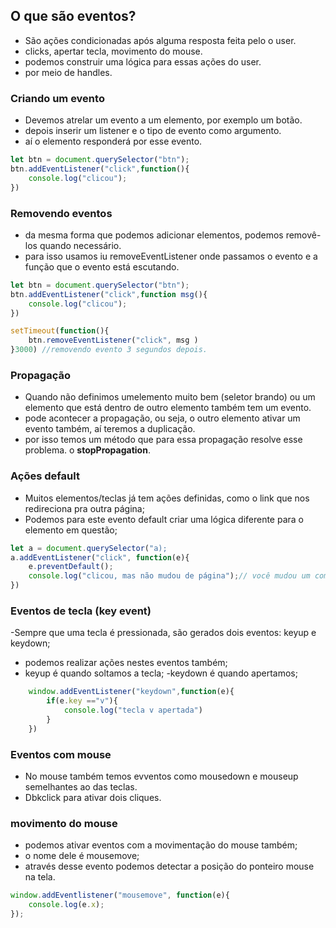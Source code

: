 ## O que são eventos?

- São ações condicionadas após alguma resposta feita pelo o user.
- clicks, apertar tecla, movimento do mouse.
- podemos construir uma lógica para essas ações do user.
- por meio de handles.

### Criando um evento
- Devemos atrelar um evento a um elemento, por exemplo um botão.
- depois inserir um listener e o tipo de evento como argumento.
- aí o elemento responderá por esse evento.
```javascript
let btn = document.querySelector("btn");
btn.addEventListener("click",function(){
    console.log("clicou");
})
```
### Removendo eventos

- da mesma forma que podemos adicionar elementos, podemos removê-los quando necessário.
- para isso usamos iu removeEventListener onde passamos o evento e a função que o evento está escutando.
```javascript
let btn = document.querySelector("btn");
btn.addEventListener("click",function msg(){
    console.log("clicou");
})

setTimeout(function(){
    btn.removeEventListener("click", msg )
}3000) //removendo evento 3 segundos depois.

```
### Propagação

- Quando não definimos umelemento muito bem (seletor brando) ou um elemento que está dentro de outro elemento também tem um evento.
- pode acontecer a propagação, ou seja, o outro elemento ativar um evento também, aí teremos a duplicação.
- por isso temos um método que para essa propagação resolve esse problema. o <strong>stopPropagation</strong>.

### Ações default
- Muitos elementos/teclas já tem ações definidas, como o link que nos redireciona pra outra página;
- Podemos para este evento default criar uma lógica diferente para o elemento em questão;

```javascript
let a = document.querySelector("a);
a.addEventListener("click", function(e){
    e.preventDefault();
    console.log("clicou, mas não mudou de página");// você mudou um comportamento pre-definido do elemento.
})
```
### Eventos de tecla (key event)

-Sempre que uma tecla é pressionada, são gerados dois eventos:
keyup e keydown;
- podemos realizar ações nestes eventos também;
- keyup é quando soltamos a tecla;
-keydown é quando apertamos;
```javascript
    window.addEventListener("keydown",function(e){
        if(e.key =="v"){
            console.log("tecla v apertada")
        }
    })
```

### Eventos com mouse 
- No mouse também temos evventos como mousedown e mouseup semelhantes ao das teclas.
- Dbkclick para ativar dois cliques.

### movimento do mouse
- podemos ativar eventos com a movimentação do mouse também;
- o nome dele é mousemove;
- através desse evento podemos detectar a posição do ponteiro mouse na tela.

```javascript
window.addEventlistener("mousemove", function(e){
    console.log(e.x);
});
```